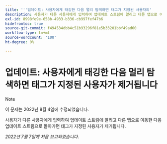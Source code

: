 ```yaml
---
title: '''업데이트: 사용자에게 태깅한 다음 멀리 탐색하면 태그가 지정된 사용자의'
description: 사용자가 다른 사용자에게 입력하여 업데이트 스트림에 알리고 다른 탭으로 이동한 다음 업데이트 스트림으로 돌아가면 태그가 지정된 사용자가 제거됩니다.
exl-id: 8998fe9e-658b-4933-b336-cb997fef47b6
hidefromtoc: true
source-git-commit: f494534dbb4c51b93296f81e5b33201bbf49ad60
workflow-type: tm+mt
source-wordcount: '100'
ht-degree: 0%

---
```


# 업데이트: 사용자에게 태깅한 다음 멀리 탐색하면 태그가 지정된 사용자가 제거됩니다

>[!NOTE]
>
>이 문제는 2022년 8월 4일에 수정되었습니다.

사용자가 다른 사용자에게 입력하여 업데이트 스트림에 알리고 다른 탭으로 이동한 다음 업데이트 스트림으로 돌아가면 태그가 지정된 사용자가 제거됩니다.

_2022년 7월 7일에 처음 보고되었습니다._
